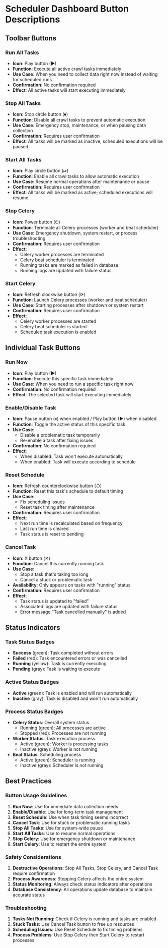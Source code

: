 # Scheduler Dashboard Button Descriptions

## Toolbar Buttons

### Run All Tasks
- **Icon**: Play button (▶)
- **Function**: Execute all active crawl tasks immediately
- **Use Case**: When you need to collect data right now instead of waiting for scheduled runs
- **Confirmation**: No confirmation required
- **Effect**: All active tasks will start executing immediately

### Stop All Tasks
- **Icon**: Stop circle button (⏹)
- **Function**: Disable all crawl tasks to prevent automatic execution
- **Use Case**: Emergency stop, maintenance, or when pausing data collection
- **Confirmation**: Requires user confirmation
- **Effect**: All tasks will be marked as inactive; scheduled executions will be paused

### Start All Tasks
- **Icon**: Play circle button (⏯)
- **Function**: Enable all crawl tasks to allow automatic execution
- **Use Case**: Resume normal operations after maintenance or pause
- **Confirmation**: Requires user confirmation
- **Effect**: All tasks will be marked as active; scheduled executions will resume

### Stop Celery
- **Icon**: Power button (⏻)
- **Function**: Terminate all Celery processes (worker and beat scheduler)
- **Use Case**: Emergency shutdown, system restart, or process troubleshooting
- **Confirmation**: Requires user confirmation
- **Effect**: 
  - Celery worker processes are terminated
  - Celery beat scheduler is terminated
  - Running tasks are marked as failed in database
  - Running logs are updated with failure status

### Start Celery
- **Icon**: Refresh clockwise button (⟳)
- **Function**: Launch Celery processes (worker and beat scheduler)
- **Use Case**: Starting processes after shutdown or system restart
- **Confirmation**: Requires user confirmation
- **Effect**: 
  - Celery worker processes are started
  - Celery beat scheduler is started
  - Scheduled task execution is enabled

## Individual Task Buttons

### Run Now
- **Icon**: Play button (▶)
- **Function**: Execute this specific task immediately
- **Use Case**: When you need to run a specific task right now
- **Confirmation**: No confirmation required
- **Effect**: The selected task will start executing immediately

### Enable/Disable Task
- **Icon**: Pause button (⏸) when enabled / Play button (▶) when disabled
- **Function**: Toggle the active status of this specific task
- **Use Case**: 
  - Disable a problematic task temporarily
  - Re-enable a task after fixing issues
- **Confirmation**: No confirmation required
- **Effect**: 
  - When disabled: Task won't execute automatically
  - When enabled: Task will execute according to schedule

### Reset Schedule
- **Icon**: Refresh counterclockwise button (↺)
- **Function**: Reset this task's schedule to default timing
- **Use Case**: 
  - Fix scheduling issues
  - Reset task timing after maintenance
- **Confirmation**: Requires user confirmation
- **Effect**: 
  - Next run time is recalculated based on frequency
  - Last run time is cleared
  - Task status is reset to pending

### Cancel Task
- **Icon**: X button (✕)
- **Function**: Cancel this currently running task
- **Use Case**: 
  - Stop a task that's taking too long
  - Cancel a stuck or problematic task
- **Availability**: Only appears on tasks with "running" status
- **Confirmation**: Requires user confirmation
- **Effect**: 
  - Task status is updated to "failed"
  - Associated logs are updated with failure status
  - Error message "Task cancelled manually" is added

## Status Indicators

### Task Status Badges
- **Success** (green): Task completed without errors
- **Failed** (red): Task encountered errors or was cancelled
- **Running** (yellow): Task is currently executing
- **Pending** (gray): Task is waiting to execute

### Active Status Badges
- **Active** (green): Task is enabled and will run automatically
- **Inactive** (gray): Task is disabled and won't run automatically

### Process Status Badges
- **Celery Status**: Overall system status
  - Running (green): All processes are active
  - Stopped (red): Processes are not running
- **Worker Status**: Task execution process
  - Active (green): Worker is processing tasks
  - Inactive (gray): Worker is not running
- **Beat Status**: Scheduling process
  - Active (green): Scheduler is running
  - Inactive (gray): Scheduler is not running

## Best Practices

### Button Usage Guidelines

1. **Run Now**: Use for immediate data collection needs
2. **Enable/Disable**: Use for long-term task management
3. **Reset Schedule**: Use when task timing seems incorrect
4. **Cancel Task**: Use for stuck or problematic running tasks
5. **Stop All Tasks**: Use for system-wide pause
6. **Start All Tasks**: Use to resume normal operations
7. **Stop Celery**: Use for emergency shutdown or maintenance
8. **Start Celery**: Use to restart the entire system

### Safety Considerations

1. **Destructive Operations**: Stop All Tasks, Stop Celery, and Cancel Task require confirmation
2. **Process Awareness**: Stopping Celery affects the entire system
3. **Status Monitoring**: Always check status indicators after operations
4. **Database Consistency**: All operations update database to maintain accurate status

### Troubleshooting

1. **Tasks Not Running**: Check if Celery is running and tasks are enabled
2. **Stuck Tasks**: Use Cancel Task button to free up resources
3. **Scheduling Issues**: Use Reset Schedule to fix timing problems
4. **Process Problems**: Use Stop Celery then Start Celery to restart processes